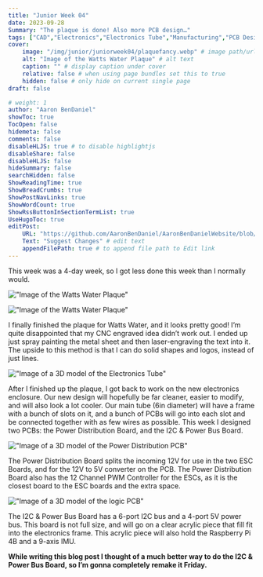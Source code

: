 ```yaml
---
title: "Junior Week 04"
date: 2023-09-28
Summary: "The plaque is done! Also more PCB design…"
tags: ["CAD","Electronics","Electronics Tube","Manufacturing","PCB Design","Robotics Shop Blog","Sunk Robotics","Routing","Watts Water Plaque"]
cover:
    image: "/img/junior/juniorweek04/plaquefancy.webp" # image path/url
    alt: "Image of the Watts Water Plaque" # alt text
    caption: "" # display caption under cover
    relative: false # when using page bundles set this to true
    hidden: false # only hide on current single page
draft: false

# weight: 1
author: "Aaron BenDaniel"
showToc: true
TocOpen: false
hidemeta: false
comments: false
disableHLJS: true # to disable highlightjs
disableShare: false
disableHLJS: false
hideSummary: false
searchHidden: false
ShowReadingTime: true
ShowBreadCrumbs: true
ShowPostNavLinks: true
ShowWordCount: true
ShowRssButtonInSectionTermList: true
UseHugoToc: true
editPost:
    URL: "https://github.com/AaronBenDaniel/AaronBenDanielWebsite/blob/main/content"
    Text: "Suggest Changes" # edit text
    appendFilePath: true # to append file path to Edit link
---
```


This week was a 4-day week, so I got less done this week than I normally would.

!["Image of the Watts Water Plaque"](/img/junior/juniorweek04/plaquehigh.webp)

!["Image of the Watts Water Plaque"](/img/junior/juniorweek04/plaquefancy.webp)

I finally finished the plaque for Watts Water, and it looks pretty good! I’m quite disappointed that my CNC engraved idea didn’t work out. I ended up just spray painting the metal sheet and then laser-engraving the text into it. The upside to this method is that I can do solid shapes and logos, instead of just lines.

!["Image of a 3D model of the Electronics Tube"](/img/junior/juniorweek04/electronics.webp)

After I finished up the plaque, I got back to work on the new electronics enclosure. Our new design will hopefully be far cleaner, easier to modify, and will also look a lot cooler. Our main tube (6in diameter) will have a frame with a bunch of slots on it, and a bunch of PCBs will go into each slot and be connected together with as few wires as possible. This week I designed two PCBs: the Power Distribution Board, and the I2C & Power Bus Board.

!["Image of a 3D model of the Power Distribution PCB"](/img/junior/juniorweek04/pd.webp)

The Power Distribution Board splits the incoming 12V for use in the two ESC Boards, and for the 12V to 5V converter on the PCB. The Power Distribution Board also has the 12 Channel PWM Controller for the ESCs, as it is the closest board to the ESC boards and the extra space.

!["Image of a 3D model of the logic PCB"](/img/junior/juniorweek04/lb.webp)

The I2C & Power Bus Board has a 6-port I2C bus and a 4-port 5V power bus. This board is not full size, and will go on a clear acrylic piece that fill fit into the electronics frame. This acrylic piece will also hold the Raspberry Pi 4B and a 9-axis IMU.

**While writing this blog post I thought of a much better way to do the I2C & Power Bus Board, so I’m gonna completely remake it Friday.**
